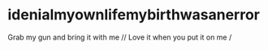 # idenialmyownlifemybirthwasanerror
Grab my gun and bring it with me // Love it when you put it on me
/
